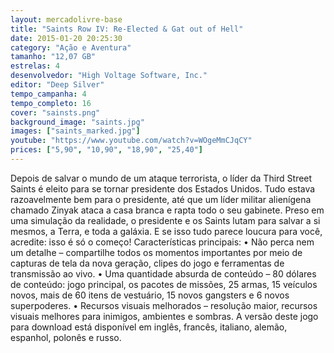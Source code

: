 ```yaml
---
layout: mercadolivre-base
title: "Saints Row IV: Re-Elected & Gat out of Hell"
date: 2015-01-20 20:25:30
category: "Ação e Aventura"
tamanho: "12,07 GB"
estrelas: 4
desenvolvedor: "High Voltage Software, Inc."
editor: "Deep Silver"
tempo_campanha: 4
tempo_completo: 16
cover: "sainsts.png"
background_image: "saints.jpg"
images: ["saints_marked.jpg"]
youtube: "https://www.youtube.com/watch?v=WOgeMmCJqCY"
prices: ["5,90", "10,90", "18,90", "25,40"]
---
```


Depois de salvar o mundo de um ataque terrorista, o líder da Third Street Saints é eleito para se tornar presidente dos Estados Unidos. Tudo estava razoavelmente bem para o presidente, até que um líder militar alienígena chamado Zinyak ataca a casa branca e rapta todo o seu gabinete. Preso em uma simulação da realidade, o presidente e os Saints lutam para salvar a si mesmos, a Terra, e toda a galáxia. E se isso tudo parece loucura para você, acredite: isso é só o começo! Características principais: • Não perca nem um detalhe – compartilhe todos os momentos importantes por meio de capturas de tela da nova geração, clipes do jogo e ferramentas de transmissão ao vivo. • Uma quantidade absurda de conteúdo – 80 dólares de conteúdo: jogo principal, os pacotes de missões, 25 armas, 15 veículos novos, mais de 60 itens de vestuário, 15 novos gangsters e 6 novos superpoderes. • Recursos visuais melhorados – resolução maior, recursos visuais melhores para inimigos, ambientes e sombras. A versão deste jogo para download está disponível em inglês, francês, italiano, alemão, espanhol, polonês e russo.
